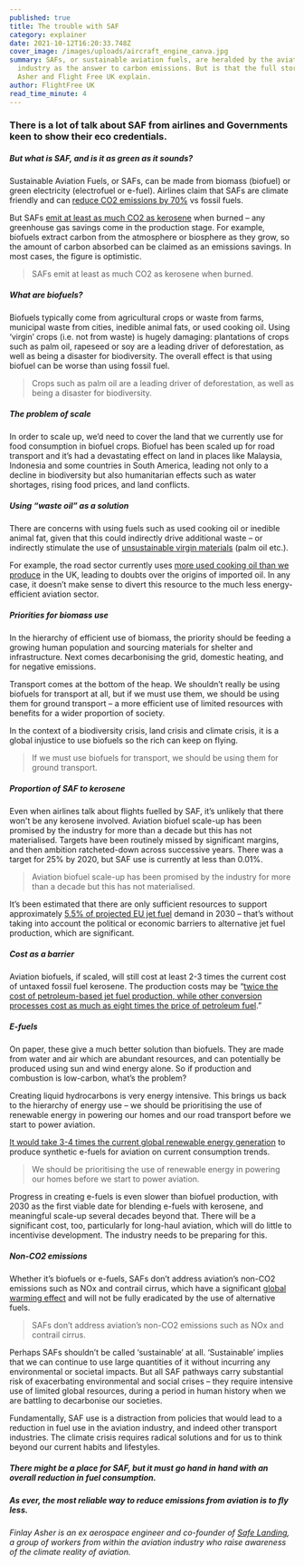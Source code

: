 ```yaml
---
published: true
title: The trouble with SAF
category: explainer
date: 2021-10-12T16:20:33.748Z
cover_image: /images/uploads/aircraft_engine_canva.jpg
summary: SAFs, or sustainable aviation fuels, are heralded by the aviation
  industry as the answer to carbon emissions. But is that the full story? Finlay
  Asher and Flight Free UK explain.
author: FlightFree UK
read_time_minute: 4
---
```

### There is a lot of talk about SAF from airlines and Governments keen to show their eco credentials.

##### But what is SAF, and is it as green as it sounds? 

Sustainable Aviation Fuels, or SAFs, can be made from biomass (biofuel) or green electricity (electrofuel or e-fuel). Airlines claim that SAFs are climate friendly and can [reduce CO2 emissions by 70%](https://www.sustainableaviation.co.uk/wp-content/uploads/2020/02/SustainableAviation_FuelReport_20200231.pdf) vs fossil fuels. 

But SAFs [emit at least as much CO2 as kerosene](https://www.aef.org.uk/2021/09/21/benefits-from-sustainable-aviation-fuels-must-not-be-over-claimed-aef-highlights-in-response-to-saf-consultation/) when burned – any greenhouse gas savings come in the production stage. For example, biofuels extract carbon from the atmosphere or biosphere as they grow, so the amount of carbon absorbed can be claimed as an emissions savings. In most cases, the figure is optimistic. 

> SAFs emit at least as much CO2 as kerosene when burned.

##### W﻿hat are biofuels?

Biofuels typically come from agricultural crops or waste from farms, municipal waste from cities, inedible animal fats, or used cooking oil. Using ‘virgin’ crops (i.e. not from waste) is hugely damaging: plantations of crops such as palm oil, rapeseed or soy are a leading driver of deforestation, as well as being a disaster for biodiversity. The overall effect is that using biofuel can be worse than using fossil fuel.

> Crops such as palm oil are a leading driver of deforestation, as well as being a disaster for biodiversity.

##### T﻿he problem of scale

In order to scale up, we’d need to cover the land that we currently use for food consumption in biofuel crops. Biofuel has been scaled up for road transport and it’s had a devastating effect on land in places like Malaysia, Indonesia and some countries in South America, leading not only to a decline in biodiversity but also humanitarian effects such as water shortages, rising food prices, and land conflicts.

##### Using “waste oil” as a solution

There are concerns with using fuels such as used cooking oil or inedible animal fat, given that this could indirectly drive additional waste – or indirectly stimulate the use of [unsustainable virgin materials](https://www.nnfcc.co.uk/files/mydocs/UCO%20Report.pdf) (palm oil etc.). 

For example, the road sector currently uses [more used cooking oil than we produce](https://www.transportenvironment.org/discover/uks-imports-dubious-used-cooking-oil-set-rise-fuelling-deforestation/) in the UK, leading to doubts over the origins of imported oil. In any case, it doesn’t make sense to divert this resource to the much less energy-efficient aviation sector.

##### P﻿riorities for biomass use

In the hierarchy of efficient use of biomass, the priority should be feeding a growing human population and sourcing materials for shelter and infrastructure. Next comes decarbonising the grid, domestic heating, and for negative emissions. 

Transport comes at the bottom of the heap. We shouldn’t really be using biofuels for transport at all, but if we must use them, we should be using them for ground transport – a more efficient use of limited resources with benefits for a wider proportion of society. 

In the context of a biodiversity crisis, land crisis and climate crisis, it is a global injustice to use biofuels so the rich can keep on flying. 

> If we must use biofuels for transport, we should be using them for ground transport.

##### P﻿roportion of SAF to kerosene

Even when airlines talk about flights fuelled by SAF, it’s unlikely that there won't be any kerosene involved. Aviation biofuel scale-up has been promised by the industry for more than a decade but this has not materialised. Targets have been routinely missed by significant margins, and then ambition ratcheted-down across successive years. There was a target for 25% by 2020, but SAF use is currently at less than 0.01%.

> Aviation biofuel scale-up has been promised by the industry for more than a decade but this has not materialised.

It’s been estimated that there are only sufficient resources to support approximately [5.5% of projected EU jet fuel](https://theicct.org/sites/default/files/publications/Sustainable-aviation-fuel-feedstock-eu-mar2021.pdf) demand in 2030 – that’s without taking into account the political or economic barriers to alternative jet fuel production, which are significant. 

##### C﻿ost as a barrier

Aviation biofuels, if scaled, will still cost at least 2-3 times the current cost of untaxed fossil fuel kerosene. The production costs may be “[twice the cost of petroleum-based jet fuel production, while other conversion processes cost as much as eight times the price of petroleum fuel](https://theicct.org/sites/default/files/publications/Sustainable-aviation-fuel-feedstock-eu-mar2021.pdf).” 

##### E-fuels

On paper, these give a much better solution than biofuels. They are made from water and air which are abundant resources, and can potentially be produced using sun and wind energy alone. So if production and combustion is low-carbon, what’s the problem?

Creating liquid hydrocarbons is very energy intensive. This brings us back to the hierarchy of energy use – we should be prioritising the use of renewable energy in powering our homes and our road transport before we start to power aviation. 

[It would take 3-4 times the current global renewable energy generation](https://www.fch.europa.eu/publications/hydrogen-powered-aviation) to produce synthetic e-fuels for aviation on current consumption trends.

> We should be prioritising the use of renewable energy in powering our homes before we start to power aviation.

Progress in creating e-fuels is even slower than biofuel production, with 2030 as the first viable date for blending e-fuels with kerosene, and meaningful scale-up several decades beyond that. There will be a significant cost, too, particularly for long-haul aviation, which will do little to incentivise development. The industry needs to be preparing for this. 

##### N﻿on-CO2 emissions

Whether it’s biofuels or e-fuels, SAFs don’t address aviation’s non-CO2 emissions such as NOx and contrail cirrus, which have a significant [global warming effect](https://www.sciencedirect.com/science/article/abs/pii/S1352231020305689) and will not be fully eradicated by the use of alternative fuels. 

> SAFs don’t address aviation’s non-CO2 emissions such as NOx and contrail cirrus.

Perhaps SAFs shouldn’t be called ‘sustainable’ at all. ‘Sustainable’ implies that we can continue to use large quantities of it without incurring any environmental or societal impacts. But all SAF pathways carry substantial risk of exacerbating environmental and social crises – they require intensive use of limited global resources, during a period in human history when we are battling to decarbonise our societies.

Fundamentally, SAF use is a distraction from policies that would lead to a reduction in fuel use in the aviation industry, and indeed other transport industries. The climate crisis requires radical solutions and for us to think beyond our current habits and lifestyles. 

##### There might be a place for SAF, but it must go hand in hand with an overall reduction in fuel consumption.

##### As ever, the most reliable way to reduce emissions from aviation is to fly less.

*Finlay Asher is an ex aerospace engineer and co-founder of [Safe Landing](https://safe-landing.org/), a group of workers from within the aviation industry who raise awareness of the climate reality of aviation.*